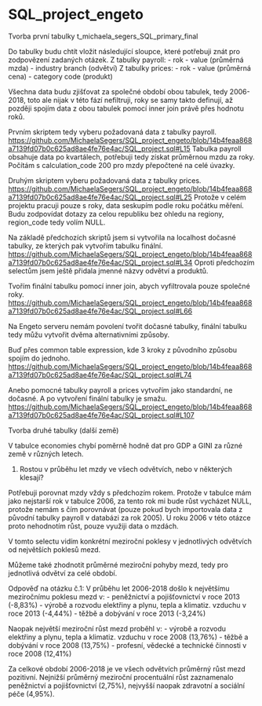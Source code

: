 # SQL_project_engeto

Tvorba první tabulky t_michaela_segers_SQL_primary_final

Do tabulky budu chtít vložit následující sloupce, které potřebuji znát pro zodpovězení zadaných otázek.
Z tabulky payroll:
	- rok
	- value (průměrná mzda)
	- industry branch (odvětví)
Z tabulky prices:
	- rok
	- value (průměrná cena)
	- category code (produkt)

Všechna data budu zjišťovat za společné období obou tabulek, tedy 2006-2018, toto ale nijak v této fází nefiltruji, roky se samy takto definují, až později spojím data z obou tabulek pomocí inner join právě přes hodnotu roků.

Prvním skriptem tedy vyberu požadovaná data z tabulky payroll. https://github.com/MichaelaSegers/SQL_project_engeto/blob/14b4feaa868a7139fd07b0c625ad8ae4fe76e4ac/SQL_project.sql#L15
Tabulka payroll obsahuje data po kvartálech, potřebuji tedy získat průměrnou mzdu za roky.
Počítám s calculation_code 200 pro mzdy přepočtené na celé úvazky.

Druhým skriptem vyberu požadovaná data z tabulky prices. https://github.com/MichaelaSegers/SQL_project_engeto/blob/14b4feaa868a7139fd07b0c625ad8ae4fe76e4ac/SQL_project.sql#L25
Protože v celém projektu pracuji pouze s roky, data seskupím podle roku počátku měření.
Budu zodpovídat dotazy za celou republiku bez ohledu na regiony, region_code tedy volím NULL.

Na základě předchozích skriptů jsem si vytvořila na localhost dočasné tabulky, ze kterých pak vytvořím tabulku finální. https://github.com/MichaelaSegers/SQL_project_engeto/blob/14b4feaa868a7139fd07b0c625ad8ae4fe76e4ac/SQL_project.sql#L34
Oproti předchozím selectům jsem ještě přidala jmenné názvy odvětví a produktů.

Tvořím finální tabulku pomocí inner join, abych vyfiltrovala pouze společné roky. https://github.com/MichaelaSegers/SQL_project_engeto/blob/14b4feaa868a7139fd07b0c625ad8ae4fe76e4ac/SQL_project.sql#L66

Na Engeto serveru nemám povolení tvořit dočasné tabulky, finální tabulku tedy můžu vytvořit dvěma alternativními způsoby.

Buď přes common table expression, kde 3 kroky z původního způsobu spojím do jednoho. https://github.com/MichaelaSegers/SQL_project_engeto/blob/14b4feaa868a7139fd07b0c625ad8ae4fe76e4ac/SQL_project.sql#L74

Anebo pomocné tabulky payroll a prices vytvořím jako standardní, ne dočasné. A po vytvoření finální tabulky je smažu. https://github.com/MichaelaSegers/SQL_project_engeto/blob/14b4feaa868a7139fd07b0c625ad8ae4fe76e4ac/SQL_project.sql#L107

Tvorba druhé tabulky (další země)

V tabulce economies chybí poměrně hodně dat pro GDP a GINI za různé země v různých letech.

1. Rostou v průběhu let mzdy ve všech odvětvích, nebo v některých klesají?

Potřebuji porovnat mzdy vždy s předchozím rokem. Protože v tabulce mám jako nejstarší rok v tabulce 2006, za tento rok mi bude růst vycházet NULL, protože nemám s čím porovnávat (pouze pokud bych importovala data z původní tabulky payroll v databázi za rok 2005).
U roku 2006 v této otázce proto nehodnotím růst, pouze využiji data o mzdách.
<link>

V tomto selectu vidím konkrétní meziroční poklesy v jednotlivých odvětvích od největších poklesů mezd.

Můžeme také zhodnotit průměrné meziroční pohyby mezd, tedy pro jednotlivá odvětví za celé období.
<link>

Odpověď na otázku č.1:
V průběhu let 2006-2018 došlo k největšímu meziročnímu poklesu mezd v:
	- peněžnictví a pojišťovnictví v roce 2013 (-8,83%)
	- výrobě a rozvodu elektřiny a plynu, tepla a klimatiz. vzduchu v roce 2013 (-4,44%)
	- těžbě a dobývání v roce 2013 (-3,24%)

Naopak největší meziroční růst mezd proběhl v:
	- výrobě a rozvodu elektřiny a plynu, tepla a klimatiz. vzduchu v roce 2008 (13,76%)
	- těžbě a dobývání v roce 2008 (13,75%)
	- profesní, vědecké a technické činnosti v roce 2008 (12,41%)

Za celkové období 2006-2018 je ve všech odvětvích průměrný růst mezd pozitivní. Nejnižší průměrný meziroční procentuální růst zaznamenalo peněžnictví a pojišťovnictví (2,75%), nejvyšší naopak zdravotní a sociální péče (4,95%).